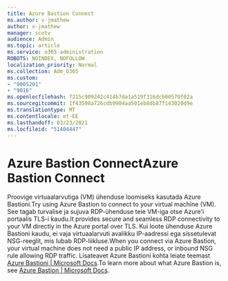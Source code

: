 ```yaml
---
title: Azure Bastion Connect
ms.author: v-jmathew
author: v-jmathew
manager: scotv
audience: Admin
ms.topic: article
ms.service: o365-administration
ROBOTS: NOINDEX, NOFOLLOW
localization_priority: Normal
ms.collection: Adm_O365
ms.custom:
- "9005201"
- "9016"
ms.openlocfilehash: f215c909242c414b7da1a519f316dcb00570f02a
ms.sourcegitcommit: 1f43598a726cdb9904aa501eb8db87f143020d9e
ms.translationtype: MT
ms.contentlocale: et-EE
ms.lasthandoff: 03/23/2021
ms.locfileid: "51404447"
---
```

# <a name="azure-bastion-connect"></a><span data-ttu-id="f3d36-102">Azure Bastion Connect</span><span class="sxs-lookup"><span data-stu-id="f3d36-102">Azure Bastion Connect</span></span>

<span data-ttu-id="f3d36-103">Proovige virtuaalarvutiga (VM) ühenduse loomiseks kasutada Azure Bastioni.</span><span class="sxs-lookup"><span data-stu-id="f3d36-103">Try using Azure Bastion to connect to your virtual machine (VM).</span></span> <span data-ttu-id="f3d36-104">See tagab turvalise ja sujuva RDP-ühenduse teie VM-iga otse Azure'i portaalis TLS-i kaudu.</span><span class="sxs-lookup"><span data-stu-id="f3d36-104">It provides secure and seamless RDP connectivity to your VM directly in the Azure portal over TLS.</span></span> <span data-ttu-id="f3d36-105">Kui loote ühenduse Azure Bastioni kaudu, ei vaja virtuaalarvuti avalikku IP-aadressi ega sissetulevat NSG-reeglit, mis lubab RDP-liikluse.</span><span class="sxs-lookup"><span data-stu-id="f3d36-105">When you connect via Azure Bastion, your virtual machine does not need a public IP address, or inbound NSG rule allowing RDP traffic.</span></span> <span data-ttu-id="f3d36-106">Lisateavet Azure Bastioni kohta leiate teemast [Azure Bastioni | Microsoft Docs](https://docs.microsoft.com/azure/bastion/bastion-overview).</span><span class="sxs-lookup"><span data-stu-id="f3d36-106">To learn more about what Azure Bastion is, see [Azure Bastion | Microsoft Docs](https://docs.microsoft.com/azure/bastion/bastion-overview).</span></span>
